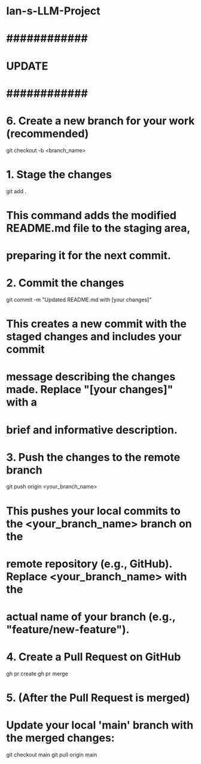 # Ian-s-LLM-Project

# ############ #
#    UPDATE    #
# ############ #

# 6. Create a new branch for your work (recommended)
git checkout -b <branch_name>

# 1. Stage the changes
git add . 

# This command adds the modified README.md file to the staging area, 
# preparing it for the next commit.

# 2. Commit the changes
git commit -m "Updated README.md with [your changes]"

# This creates a new commit with the staged changes and includes your commit 
# message describing the changes made. Replace "[your changes]" with a 
# brief and informative description.

# 3. Push the changes to the remote branch
git push origin <your_branch_name>

# This pushes your local commits to the <your_branch_name> branch on the 
# remote repository (e.g., GitHub). Replace <your_branch_name> with the 
# actual name of your branch (e.g., "feature/new-feature").

# 4. Create a Pull Request on GitHub
gh pr create
gh pr merge

# 5. (After the Pull Request is merged)
# Update your local 'main' branch with the merged changes:
git checkout main
git pull origin main

